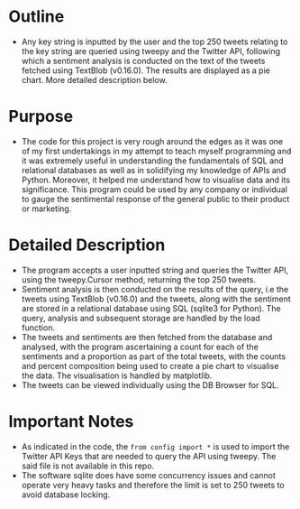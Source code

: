 # Outline
  * Any key string is inputted by the user and the top 250 tweets relating to the key string are queried using tweepy and the Twitter API, following which a sentiment analysis is conducted on the text of the tweets fetched using TextBlob (v0.16.0). The results are displayed as a pie chart. More detailed description below.

# Purpose
  * The code for this project is very rough around the edges as it was one of my first undertakings in my attempt to teach myself programming and it was extremely useful in understanding the fundamentals of SQL and relational databases as well as in solidifying my knowledge of APIs and Python. Moreover, it helped me understand how to visualise data and its significance. This program could be used by any company or individual to gauge the sentimental response of the general public to their product or marketing.

# Detailed Description
  * The program accepts a user inputted string and queries the Twitter API, using the tweepy.Cursor method, returning the top 250 tweets.
  * Sentiment analysis is then conducted on the results of the query, i.e the tweets using TextBlob (v0.16.0)  and the tweets, along with the sentiment are stored in a relational database using SQL (sqlite3 for Python). The query, analysis and subsequent storage are handled by the load function.
  * The tweets and sentiments are then fetched from the database and analysed, with the program ascertaining a count for each of the sentiments and a proportion as part of the total tweets, with the counts and percent composition being used to create a pie chart to visualise the data. The visualisation is handled by matplotlib.
  * The tweets can be viewed individually using the DB Browser for SQL.

# Important Notes
  * As indicated in the code, the ```from config import *``` is used to import the Twitter API Keys that are needed to query the API using tweepy. The said file is not available in this repo.
  * The software sqlite does have some concurrency issues and cannot operate very heavy tasks and therefore the limit is set to 250 tweets to avoid database locking.
